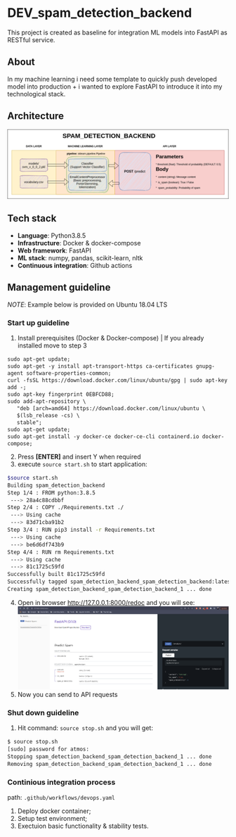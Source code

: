 # **DEV_spam_detection_backend**

This project is created as baseline for integration ML models into FastAPI as RESTful service.

## **About**

In my machine learning i need some template to quickly push developed model into production + i wanted to explore FastAPI to introduce it into my technological stack.

## **Architecture**

![Architecture](diagrams/Architecture.png)

## **Tech stack**

* **Language**: Python3.8.5
* **Infrastructure**: Docker & docker-compose
* **Web framework**: FastAPI
* **ML stack**: numpy, pandas, scikit-learn, nltk
* **Continuous integration**: Github actions

## **Management guideline**

*NOTE*: Example below is provided on Ubuntu 18.04 LTS

### **Start up guideline**

1. Install prerequisites (Docker & Docker-compose) | If you already installed move to step 3
```shell
sudo apt-get update;
sudo apt-get -y install apt-transport-https ca-certificates gnupg-agent software-properties-common;
curl -fsSL https://download.docker.com/linux/ubuntu/gpg | sudo apt-key add -;
sudo apt-key fingerprint 0EBFCD88;
sudo add-apt-repository \
   "deb [arch=amd64] https://download.docker.com/linux/ubuntu \
   $(lsb_release -cs) \
   stable";
sudo apt-get update;
sudo apt-get install -y docker-ce docker-ce-cli containerd.io docker-compose;
```
2. Press **[ENTER]** and insert Y when required
3. execute `source start.sh` to start application:
```zsh
$source start.sh
Building spam_detection_backend
Step 1/4 : FROM python:3.8.5
 ---> 28a4c88cdbbf
Step 2/4 : COPY ./Requirements.txt ./
 ---> Using cache
 ---> 83d71cba91b2
Step 3/4 : RUN pip3 install -r Requirements.txt
 ---> Using cache
 ---> be6d6df743b9
Step 4/4 : RUN rm Requirements.txt
 ---> Using cache
 ---> 81c1725c59fd
Successfully built 81c1725c59fd
Successfully tagged spam_detection_backend_spam_detection_backend:latest
Creating spam_detection_backend_spam_detection_backend_1 ... done
```
4. Open in browser http://127.0.0.1:8000/redoc and you will see:
![image](screenshots/redoc_screen.png)
5. Now you can send to API requests

### **Shut down guideline**

1. Hit command: `source stop.sh` and you will get:
```zsh
$ source stop.sh
[sudo] password for atmos: 
Stopping spam_detection_backend_spam_detection_backend_1 ... done
Removing spam_detection_backend_spam_detection_backend_1 ... done
```

### **Continious integration process**

path: `.github/workflows/devops.yaml`

1. Deploy docker container;
2. Setup test environment;
3. Exectuion basic functionality & stability tests.
